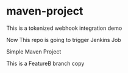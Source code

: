 # maven-project

This is a tokenized webhook integration demo

Now This repo is going to trigger Jenkins Job

Simple Maven Project

This is a FeatureB branch copy
